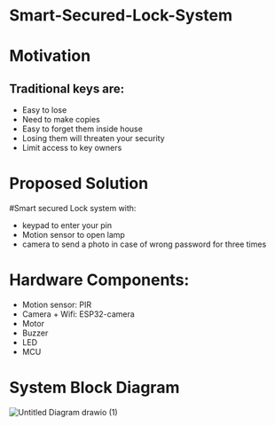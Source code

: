 # Smart-Secured-Lock-System
# Motivation
## Traditional  keys are:
* Easy to lose
* Need to make copies
* Easy to forget them inside house
* Losing them will threaten your security
* Limit access to key owners

# Proposed Solution
#Smart secured Lock system with:
* keypad  to enter your pin 
* Motion sensor to open lamp
* camera to send a photo in case of wrong password for three times 


# Hardware Components:
* Motion sensor: PIR
* Camera + Wifi: ESP32-camera
* Motor
* Buzzer
* LED
* MCU

# System Block Diagram
![Untitled Diagram drawio (1)](https://user-images.githubusercontent.com/72893623/142475750-f525a755-3b48-42ca-98c0-f31a19548c6d.png)
